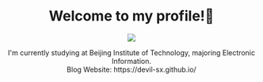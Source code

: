 <h1 align="center">
Welcome to my profile!👋
</h1>

<!--
**Devil-SX/Devil-SX** is a ✨ _special_ ✨ repository because its `README.md` (this file) appears on your GitHub profile.

Here are some ideas to get you started:

- 🔭 I’m currently working on ...
- 🌱 I’m currently learning ...
- 👯 I’m looking to collaborate on ...
- 🤔 I’m looking for help with ...
- 💬 Ask me about ...
- 📫 How to reach me: ...
- 😄 Pronouns: ...
- ⚡ Fun fact: ...
-->
<div align="center">
  <a href="https://github.com/anuraghazra/github-readme-stats">
    <img align="center" src="https://github-readme-stats.vercel.app/api/top-langs/?username=Devil-SX&layout=compact&hide=css,html,javascript&bg_color=DEG,0F2027,203A43,2C5364&theme=shades-of-purple" />
  </a>
  <p>
   I'm currently studying at Beijing Institute of Technology, majoring Electronic Information.<br>
   Blog Website: https://devil-sx.github.io/
  </p>
</div>



